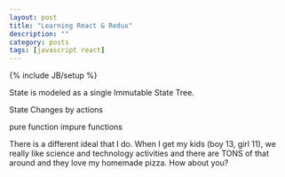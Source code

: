 ```yaml
---
layout: post
title: "Learning React & Redux"
description: ""
category: posts
tags: [javascript react]
---
```

{% include JB/setup %}

State is modeled as a single Immutable State Tree.

State Changes by actions

pure function
impure functions



There is a different ideal that I do. When I get my kids (boy 13, girl 11), we really like science and technology activities and there are TONS of that around and they love my homemade pizza. How about you?